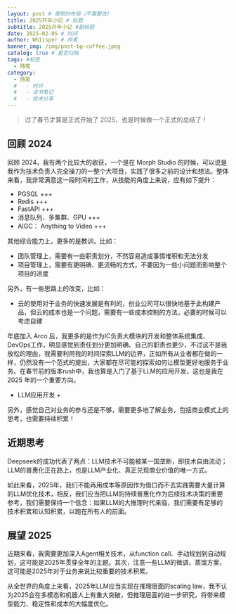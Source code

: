 ```yaml
---
layout: post # 使用的布局（不需要改）
title: 2025开年小记 # 标题
subtitle: 2025开年小记 #副标题
date: 2025-02-05 # 时间
author: Wh1isper # 作者
banner_img: /img/post-bg-coffee.jpeg
catalog: true # 是否归档
tags: #标签
  - 随笔
category:
  - 随笔
  #   - 时评
  #   - 读书笔记
  #   - 技术分享
---
```


> 过了春节才算是正式开始了 2025，也是时候做一个正式的总结了！

## 回顾 2024

回顾 2024，我有两个比较大的收获，一个是在 Morph Studio 的时候，可以说是我作为技术负责人完全操刀的一整个大项目，实践了很多之前的设计和想法。整体来看，我非常满意这一段时间的工作，从技能的角度上来说，应有如下提升：

- PGSQL +++
- Redis +++
- FastAPI +++
- 消息队列、多集群、GPU +++
- AIGC： Anything to Video +++

其他综合能力上，更多的是教训，比如：

- 团队管理上，需要有一些职责划分，不然容易造成事情堆积和无法分发
- 项目管理上，需要有更明确、更流畅的方式，不要因为一些小问题而影响整个项目的进度

另外，有一些思路上的改变，比如：

- 云的使用对于业务的快速发展是有利的，创业公司可以很快地基于此构建产品，但云的成本也是一个问题，需要有一些成本控制的方法，必要的时候可以考虑自建

年底加入 Arco 后，我更多的是作为IC负责大模块的开发和整体系统集成、DevOps工作，明显感觉到责任划分更加明确、自己的职责也更少，不过这不是我放松的理由，我需要利用我的时间探索LLM的边界，正如所有从业者都在做的一样，仍然没有一个范式的提出，大家都在尽可能的探索如何让模型更好地服务于业务。在春节前的版本rush中，我也算是入门了基于LLM的应用开发，这也是我在 2025 年的一个重要方向。

- LLM应用开发 +

另外，感觉自己对业务的参与还是不够，需要更多地了解业务，包括商业模式上的思考，也需要持续积累！

## 近期思考

Deepseek的成功代表了两点：LLM技术不可能被某一国垄断，即技术自由流动；LLM的普惠化正在路上，也是LLM产业化、真正兑现商业价值的唯一方式。

如此来看，2025年，我们不能再用成本等原因作为借口而不去实践需要大量计算的LLM优化技术，相反，我们应当把LLM的持续普惠化作为后续技术决策的重要参考，我们需要保持一个信念：如果LLM的大推理时代来临，我们需要有足够的技术积累和认知积累，以跑在所有人的前面。

## 展望 2025

近期来看，我需要更加深入Agent相关技术，从function call、手动规划到自动规划，这可能是2025年贯穿全年的主题。其次，注意一些LLM的微调、蒸馏方案，这可能是2025年对于业务来说比较重要的技术积累。

从全世界的角度上来看，2025年LLM应当实现在推理层面的scaling law，我不认为2025会在多模态和机器人上有重大突破，但推理层面的进一步研究，将带来模型能力、稳定性和成本的大幅度优化。
